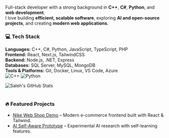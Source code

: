Full-stack developer with a strong background in **C++**, **C#**, **Python**, and **web development**.  
I love building **efficient, scalable software**, exploring **AI and open-source projects**, and creating **modern web applications**.

### 💻 Tech Stack
**Languages:** C++, C#, Python, JavaScript, TypeScript, PHP  
**Frontend:** React, Next.js, TailwindCSS  
**Backend:** Node.js, .NET, Express  
**Databases:** SQL Server, MySQL, MongoDB  
**Tools & Platforms:** Git, Docker, Linux, VS Code, Azure
<br>
![C++](https://img.shields.io/badge/-C++-00599C?style=flat&logo=c%2B%2B&logoColor=white)
![Python](https://img.shields.io/badge/-Python-3776AB?style=flat&logo=python&logoColor=white)


![Saleh's GitHub Stats](https://github-readme-stats.vercel.app/api?username=yourusername&show_icons=true&theme=radical)
<br>
<br>
### 🔥 Featured Projects
- [Nike Web Shop Demo](https://github.com/yourusername/nike-web-shop) – Modern e-commerce frontend built with React & Tailwind.
- [AI Self-Aware Prototype](https://github.com/yourusername/ai-prototype) – Experimental AI research with self-learning features.

